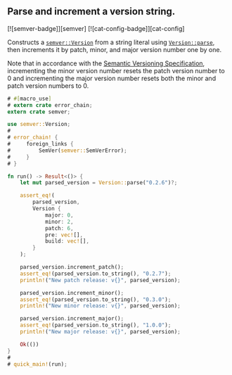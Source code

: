 ## Parse and increment a version string.

[![semver-badge]][semver] [![cat-config-badge]][cat-config]

Constructs a [`semver::Version`] from a string literal using [`Version::parse`],
then increments it by patch, minor, and major version number one by one.

Note that in accordance with the [Semantic Versioning Specification],
incrementing the minor version number resets the patch version number to 0 and
incrementing the major version number resets both the minor and patch version
numbers to 0.

```rust
# #[macro_use]
# extern crate error_chain;
extern crate semver;

use semver::Version;
#
# error_chain! {
#     foreign_links {
#         SemVer(semver::SemVerError);
#     }
# }

fn run() -> Result<()> {
    let mut parsed_version = Version::parse("0.2.6")?;

    assert_eq!(
        parsed_version,
        Version {
            major: 0,
            minor: 2,
            patch: 6,
            pre: vec![],
            build: vec![],
        }
    );

    parsed_version.increment_patch();
    assert_eq!(parsed_version.to_string(), "0.2.7");
    println!("New patch release: v{}", parsed_version);

    parsed_version.increment_minor();
    assert_eq!(parsed_version.to_string(), "0.3.0");
    println!("New minor release: v{}", parsed_version);

    parsed_version.increment_major();
    assert_eq!(parsed_version.to_string(), "1.0.0");
    println!("New major release: v{}", parsed_version);

    Ok(())
}
#
# quick_main!(run);
```

[`semver::Version`]: https://docs.rs/semver/*/semver/struct.Version.html
[`Version::parse`]: https://docs.rs/semver/*/semver/struct.Version.html#method.parse

[Semantic Versioning Specification]: http://semver.org/
